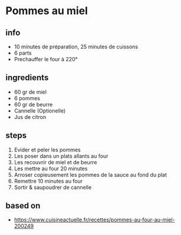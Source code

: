 # Pommes au miel

## info  
* 10 minutes de préparation, 25 minutes de cuissons
* 6 parts
* Prechauffer le four à 220°

## ingredients
* 60 gr de miel
* 6 pommes
* 60 gr de beurre
* Cannelle (Optionelle)
* Jus de citron

## steps  
1. Evider et peler les pommes
2. Les poser dans un plats allants au four
3. Les recouvrir de miel et de beurre
4. Les mettre au four 20 minutes
5. Arroser copieusement les pommes de la sauce au fond du plat
6. Remettre 10 minutes au four
7. Sortir & saupoudrer de cannelle 

## based on  
* https://www.cuisineactuelle.fr/recettes/pommes-au-four-au-miel-200249